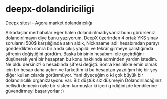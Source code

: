 # deepx-dolandiriciligi
Deepx sitesi - Agora market dolandırıcılığı

Arkadaşlar merhabalar eğer halen dolandırılmadıysanız bunu görürseniz dolandırılmayın diye bunu yazıyorum.
DeepX üzerinden 4 ortak YKS sınav sorularını 500$ karşılığında satın aldık, Nicknaame adlı hesabımdan parayı gönderdikten sonra bir anda çıkış yapıldı ve tekrar girmeye çalıştığımda şifrenin değiştiğini gördüm. Başka birisinin hesabımı ele geçirdiğini düşünerek yeni bir hesaptan bu konu hakkında adminden yardım istedim. Ne oldu dersiniz? o hesabında şifresi değişti. Sonra kesinlikle emin olmak için bir hesap daha açtım ve farkettim ki bu hesaptan yazdığım hiç bir şey diğer kullanıcılarda görünmüyor. Yani diyeceğim o ki çok büyük bir dolandırıcılık organizasyonu var. Biz düştük siz düşmeyin
Dolandırılacağınız belliydi demeyin öyle bir sistem kurmuşlar ki içeri girdiğinizde kendilerine güvendirmeyi başarıyorlar :)
